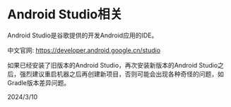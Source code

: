 # Android Studio相关

Android Studio是谷歌提供的开发Android应用的IDE。  

中文官网: https://developer.android.google.cn/studio  

如果已经安装了旧版本的Android Studio，再次安装新版本的Android Studio之后，强烈建议重启机器之后再创建新项目，否则可能会出现各种奇怪的问题，如Gradle版本差异问题。  


2024/3/10  
